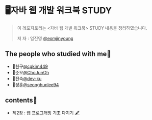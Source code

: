 # 🖥자바 웹 개발 워크북 STUDY
> 이 레포지토리는 <자바 웹 개발 워크북> STUDY 내용을 정리하였습니다.
>
> 저 자 : 엄진영 [@eomjinyoung](https://github.com/eomjinyoung/JavaWebProgramming)

## The people who studied with me🤝<a id="people"></a>
* 🤝찬구[@cgkim449](https://github.com/cgkim449)
* 🤝준오[@ChoJunOh](https://github.com/ChoJunOh)
* 🤝진숙[@dev-ku](https://github.com/dev-ku)
* 🤝성훈[@seonghunlee94](https://github.com/seonghunlee94)

## contents📑<a id="contents"></a>
* 제2장 : 웹 프로그래밍 기초 다지기 [🖋](./Chap_02.md)